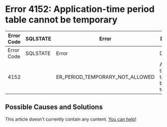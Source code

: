 
# Error 4152: Application-time period table cannot be temporary


| Error Code | SQLSTATE | Error | Description |
| --- | --- | --- | --- |
| Error Code | SQLSTATE | Error | Description |
| 4152 |  | ER_PERIOD_TEMPORARY_NOT_ALLOWED | Application-time period table cannot be temporary |




## Possible Causes and Solutions


This article doesn't currently contain any content. [You can help!](/en/writing-and-editing-knowledge-base-articles/)

